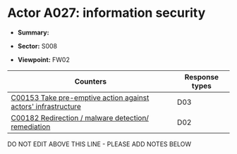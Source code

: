 # Actor A027: information security

* **Summary:** 

* **Sector:** S008

* **Viewpoint:** FW02


| Counters | Response types |
| -------- | -------------- |
| [C00153 Take pre-emptive action against actors' infrastructure](../generated_pages/counters/C00153.md) | D03 |
| [C00182 Redirection / malware detection/ remediation](../generated_pages/counters/C00182.md) | D02 |


DO NOT EDIT ABOVE THIS LINE - PLEASE ADD NOTES BELOW
